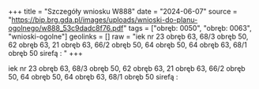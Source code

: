 +++
title = "Szczegóły wniosku W888"
date = "2024-06-07"
source = "https://bip.brg.gda.pl/images/uploads/wnioski-do-planu-ogolnego/w888_53c9dadc8f76.pdf"
tags = ["obręb: 0050", "obręb: 0063", "wnioski-ogolne"]
geolinks = []
raw = "iek nr 23 obręb 63, 68/3 obręb 50, 62 obręb 63, 21 obręb 63, 66/2 obręb 50, 64 obręb 50, 64 obręb 63, 68/1 obręb 50 sirefą : "
+++

iek nr 23 obręb 63, 68/3 obręb 50, 62 obręb 63, 21 obręb 63, 66/2 obręb
50, 64 obręb 50, 64 obręb 63, 68/1 obręb 50 sirefą :



